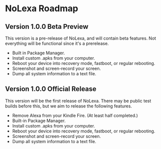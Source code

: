 # NoLexa Roadmap


## Version 1.0.0 Beta Preview
This version is a pre-release of NoLexa, and will contain beta features. Not everything will be functional since it's a prerelease.

- Built in Package Manager.
- Install custom .apks from your computer.
- Reboot your device into recovery mode, fastboot, or regular rebooting.
- Screenshot and screen-record your screen.
- Dump all system information to a text file.

## Version 1.0.0 Official Release
This version will be the first release of NoLexa. There may be public test builds before this, but we aim to release the following features.

- Remove Alexa from your Kindle Fire. (At least half completed.)
- Built-in Package Manager.
- Install custom .apks from your computer.
- Reboot your device into recovery mode, fastboot, or regular rebooting.
- Screenshot and screen-record your screen.
- Dump all system information to a text file.




